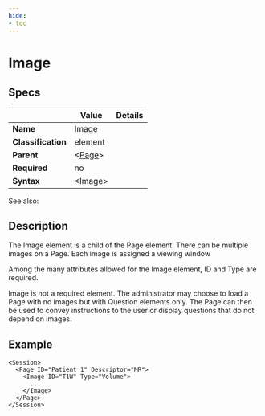 ```yaml
---
hide:
- toc
---
```

# Image

## Specs

| |Value|Details|
|---|---|---|
| **Name** | Image |  |
| **Classification** | element ||
| **Parent** | <[Page](../page/index.md)\> ||
| **Required** | no ||
| **Syntax** | <Image\>||


See also: 


## Description
The Image element is a child of the Page element. There can be multiple images on a Page.
Each image is assigned a viewing window

Among the many attributes allowed for the Image element, ID and Type are required.

Image is not a required element. The administrator may choose to load a Page
with no images but with Question elements only. The Page can then be used to convey
instructions to the user or display questions that do not depend on images. 


## Example

```
<Session>
  <Page ID="Patient 1" Descriptor="MR">
    <Image ID="T1W" Type="Volume">
      ...
	</Image>
  </Page>
</Session>
```
